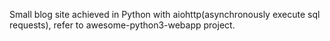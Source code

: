 Small blog site achieved in Python with aiohttp(asynchronously execute sql requests), refer to awesome-python3-webapp project.

